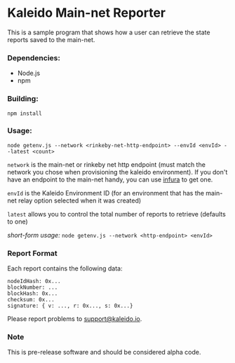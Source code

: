 # Kaleido Main-net Reporter

This is a sample program that shows how a user can retrieve the state reports saved to the main-net. 

### Dependencies: 
- Node.js
- npm 

### Building: 
```
npm install
```

### Usage: 
```
node getenv.js --network <rinkeby-net-http-endpoint> --envId <envId> --latest <count>
```

``network`` is the main-net or rinkeby net http endpoint (must match the network you chose when provisioning the kaleido environment). If you don't have an endpoint to the main-net handy, you can use [infura](https://infura.io/) to get one. 

``envId`` is the Kaleido Environment ID (for an environment that has the main-net relay option selected when it was created)

``latest`` allows you to control the total number of reports to retrieve (defaults to one)

*short-form usage:* `node getenv.js --network <http-endpoint> <envId>` 

### Report Format
Each report contains the following data: 
```
nodeIdHash: 0x...
blockNumber: ...
blockHash: 0x...
checksum: 0x...
signature: { v: ..., r: 0x..., s: 0x...}
```

Please report problems to support@kaleido.io. 

### Note
This is pre-release software and should be considered alpha code. 